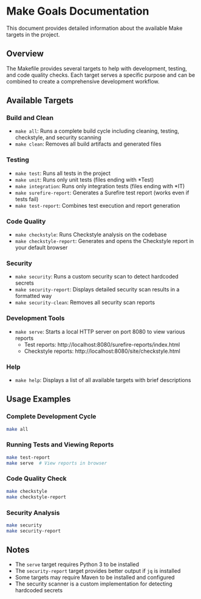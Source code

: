 # Make Goals Documentation

This document provides detailed information about the available Make targets in the project.

## Overview

The Makefile provides several targets to help with development, testing, and code quality checks. Each target serves a specific purpose and can be combined to create a comprehensive development workflow.

## Available Targets

### Build and Clean

- `make all`: Runs a complete build cycle including cleaning, testing, checkstyle, and security scanning
- `make clean`: Removes all build artifacts and generated files

### Testing

- `make test`: Runs all tests in the project
- `make unit`: Runs only unit tests (files ending with *Test)
- `make integration`: Runs only integration tests (files ending with *IT)
- `make surefire-report`: Generates a Surefire test report (works even if tests fail)
- `make test-report`: Combines test execution and report generation

### Code Quality

- `make checkstyle`: Runs Checkstyle analysis on the codebase
- `make checkstyle-report`: Generates and opens the Checkstyle report in your default browser

### Security

- `make security`: Runs a custom security scan to detect hardcoded secrets
- `make security-report`: Displays detailed security scan results in a formatted way
- `make security-clean`: Removes all security scan reports

### Development Tools

- `make serve`: Starts a local HTTP server on port 8080 to view various reports
  - Test reports: http://localhost:8080/surefire-reports/index.html
  - Checkstyle reports: http://localhost:8080/site/checkstyle.html

### Help

- `make help`: Displays a list of all available targets with brief descriptions

## Usage Examples

### Complete Development Cycle
```bash
make all
```

### Running Tests and Viewing Reports
```bash
make test-report
make serve  # View reports in browser
```

### Code Quality Check
```bash
make checkstyle
make checkstyle-report
```

### Security Analysis
```bash
make security
make security-report
```

## Notes

- The `serve` target requires Python 3 to be installed
- The `security-report` target provides better output if `jq` is installed
- Some targets may require Maven to be installed and configured
- The security scanner is a custom implementation for detecting hardcoded secrets 